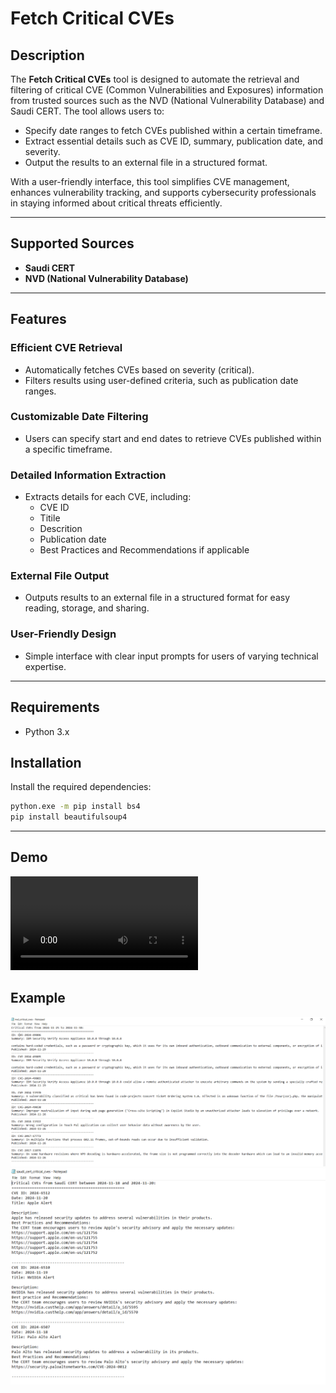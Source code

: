 # Fetch Critical CVEs

## Description

The **Fetch Critical CVEs** tool is designed to automate the retrieval and filtering of critical CVE (Common Vulnerabilities and Exposures) information from trusted sources such as the NVD (National Vulnerability Database) and Saudi CERT. The tool allows users to:

- Specify date ranges to fetch CVEs published within a certain timeframe.
- Extract essential details such as CVE ID, summary, publication date, and severity.
- Output the results to an external file in a structured format.

With a user-friendly interface, this tool simplifies CVE management, enhances vulnerability tracking, and supports cybersecurity professionals in staying informed about critical threats efficiently.

---

## Supported Sources

- **Saudi CERT**  
- **NVD (National Vulnerability Database)**  

---

## Features

### Efficient CVE Retrieval
- Automatically fetches CVEs based on severity (critical).
- Filters results using user-defined criteria, such as publication date ranges.

### Customizable Date Filtering
- Users can specify start and end dates to retrieve CVEs published within a specific timeframe.

### Detailed Information Extraction
- Extracts details for each CVE, including:
  - CVE ID
  - Titile
  - Descrition 
  - Publication date
  - Best Practices and Recommendations if applicable 

### External File Output
- Outputs results to an external file in a structured format for easy reading, storage, and sharing.

### User-Friendly Design
- Simple interface with clear input prompts for users of varying technical expertise.

---

## Requirements

- Python 3.x
## Installation

Install the required dependencies:

```bash
python.exe -m pip install bs4
pip install beautifulsoup4

```
---
## Demo
![Click here to watch the Demo](https://github.com/rahafAlghamd/Fetch_Critical_CVEs/blob/main/Fetch_critical_CVEs.mp4)

## Example
![Example 1](https://github.com/rahafAlghamd/Fetch_Critical_CVEs/blob/main/Capture1.PNG)
![Example 2](https://github.com/rahafAlghamd/Fetch_Critical_CVEs/blob/main/Capture2.PNG)


